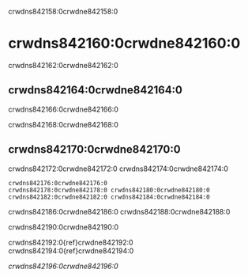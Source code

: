 crwdns842158:0crwdne842158:0
# crwdns842160:0crwdne842160:0

crwdns842162:0crwdne842162:0
## crwdns842164:0crwdne842164:0
crwdns842166:0crwdne842166:0

crwdns842168:0crwdne842168:0
## crwdns842170:0crwdne842170:0
crwdns842172:0crwdne842172:0 crwdns842174:0crwdne842174:0

```{figure} ../figures/personas.png
crwdns842176:0crwdne842176:0
crwdns842178:0crwdne842178:0 crwdns842180:0crwdne842180:0 crwdns842182:0crwdne842182:0 crwdns842184:0crwdne842184:0
```


crwdns842186:0crwdne842186:0 crwdns842188:0crwdne842188:0

crwdns842190:0crwdne842190:0

crwdns842192:0{ref}crwdne842192:0 crwdns842194:0{ref}crwdne842194:0

*crwdns842196:0crwdne842196:0*

